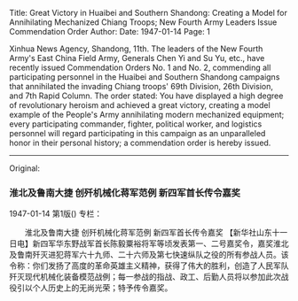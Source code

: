 Title: Great Victory in Huaibei and Southern Shandong: Creating a Model for Annihilating Mechanized Chiang Troops; New Fourth Army Leaders Issue Commendation Order
Author:
Date: 1947-01-14
Page: 1

Xinhua News Agency, Shandong, 11th. The leaders of the New Fourth Army's East China Field Army, Generals Chen Yi and Su Yu, etc., have recently issued Commendation Orders No. 1 and No. 2, commending all participating personnel in the Huaibei and Southern Shandong campaigns that annihilated the invading Chiang troops' 69th Division, 26th Division, and 7th Rapid Column. The order stated: You have displayed a high degree of revolutionary heroism and achieved a great victory, creating a model example of the People's Army annihilating modern mechanized equipment; every participating commander, fighter, political worker, and logistics personnel will regard participating in this campaign as an unparalleled honor in their personal history; a commendation order is hereby issued.



<hr /> 

Original: 


### 淮北及鲁南大捷  创歼机械化蒋军范例  新四军首长传令嘉奖

1947-01-14
第1版()
专栏：

　　淮北及鲁南大捷
    创歼机械化蒋军范例
    新四军首长传令嘉奖
    【新华社山东十一日电】新四军华东野战军首长陈毅粟裕将军等顷发表第一、二号嘉奖令，嘉奖淮北及鲁南歼灭进犯蒋军六十九师、二十六师及第七快速纵队之役的所有参战人员。该令称：你们发扬了高度的革命英雄主义精神，获得了伟大的胜利，创造了人民军队歼灭现代机械化装备模范战例；每一参战的指战、政工、后勤人员将以参加此次战役引以个人历史上的无尚光荣；特予传令嘉奖。
